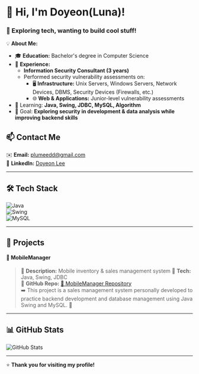 

<!--
**doyeonLee-Luna/doyeonLee-Luna** is a ✨ _special_ ✨ repository because its `README.md` (this file) appears on your GitHub profile.

Here are some ideas to get you started:

- 🔭 I’m currently working on ...
- 🌱 I’m currently learning ...
- 👯 I’m looking to collaborate on ...
- 🤔 I’m looking for help with ...
- 💬 Ask me about ...
- 📫 How to reach me: ...
- 😄 Pronouns: ...
- ⚡ Fun fact: ...
-->

# 👋 Hi, I'm Doyeon(Luna)!
### 🚀 Exploring tech, wanting to build cool stuff!  

💡 **About Me:**  
- 🎓 **Education:** Bachelor's degree in Computer Science
- 💼 **Experience:**  
  - **Information Security Consultant (3 years)**  
  - Performed security vulnerability assessments on:  
    - 🖥 **Infrastructure:** Unix Servers, Windows Servers, Network Devices, DBMS, Security Devices (Firewalls, etc.)  
    - 🌐 **Web & Applications:** Junior-level vulnerability assessments  
- 🌱 Learning: **Java, Swing, JDBC, MySQL, Algorithm**  
- 🎯 Goal: **Exploring security in development & data analysis while improving backend skills**

## 📫 Contact Me  
✉️ **Email:** [plumeedd@gmail.com](mailto:plumeedd@gmail.com)  
🔗 **LinkedIn:** [Doyeon Lee](https://www.linkedin.com/in/doyeon-lee-1647b8341/)  

---

## 🛠 Tech Stack  
![Java](https://img.shields.io/badge/Java-007396?style=flat-square&logo=java&logoColor=white)  
![Swing](https://img.shields.io/badge/Swing-0095D5?style=flat-square&logo=oracle&logoColor=white)  
![MySQL](https://img.shields.io/badge/MySQL-4479A1?style=flat-square&logo=mysql&logoColor=white)  

---

## 📌 Projects  
#### 📱 MobileManager
> 🔹 **Description:** Mobile inventory & sales management system
> 🔹 **Tech:** Java, Swing, JDBC  
> 🔹 **GitHub Repo:** [🔗 MobileManager Repository](https://github.com/doyeonLee-Luna/Project/tree/main/URECA_MiniProject_ldy/src/app/phone)  
> ➡️ This project is a sales management system personally developed to practice backend development and database management using Java Swing and MySQL. 🚀  
---

## 📊 GitHub Stats  
![GitHub Stats](https://github-readme-stats.vercel.app/api?username=사용자명&show_icons=true&theme=dark)

---
⭐ **Thank you for visiting my profile!**

